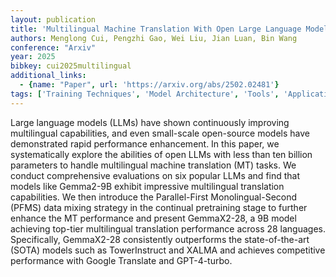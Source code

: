```yaml
---
layout: publication
title: 'Multilingual Machine Translation With Open Large Language Models At Practical Scale: An Empirical Study'
authors: Menglong Cui, Pengzhi Gao, Wei Liu, Jian Luan, Bin Wang
conference: "Arxiv"
year: 2025
bibkey: cui2025multilingual
additional_links:
  - {name: "Paper", url: 'https://arxiv.org/abs/2502.02481'}
tags: ['Training Techniques', 'Model Architecture', 'Tools', 'Applications', 'GPT', 'Pretraining Methods']
---
```

Large language models (LLMs) have shown continuously improving multilingual
capabilities, and even small-scale open-source models have demonstrated rapid
performance enhancement. In this paper, we systematically explore the abilities
of open LLMs with less than ten billion parameters to handle multilingual
machine translation (MT) tasks. We conduct comprehensive evaluations on six
popular LLMs and find that models like Gemma2-9B exhibit impressive
multilingual translation capabilities. We then introduce the Parallel-First
Monolingual-Second (PFMS) data mixing strategy in the continual pretraining
stage to further enhance the MT performance and present GemmaX2-28, a 9B model
achieving top-tier multilingual translation performance across 28 languages.
Specifically, GemmaX2-28 consistently outperforms the state-of-the-art (SOTA)
models such as TowerInstruct and XALMA and achieves competitive performance
with Google Translate and GPT-4-turbo.
